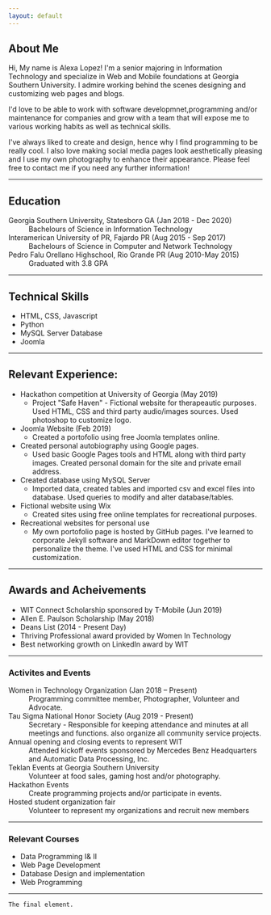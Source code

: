 ```yaml
---
layout: default
---
```



## About Me

Hi, My name is Alexa Lopez! I'm a senior majoring in Information Technology and specialize in Web and Mobile foundations at Georgia Southern University. I admire working behind the scenes designing and customizing web pages and blogs. 

I'd love to be able to work with software developmnet,programming and/or maintenance for companies and grow with a team that will expose me to various working habits as well as technical skills. 

I've always liked to create and design, hence why I find programming to be really cool. I also love making social media pages look aesthetically pleasing and I use my own photography to enhance their appearance.  Please feel free to contact me if you need any further information!

* * *

## Education

<dl>
<dt>Georgia Southern University, Statesboro GA (Jan 2018 - Dec 2020)</dt>
<dd>Bachelours of Science in  Information Technology</dd>
<dt>Interamerican University of PR, Fajardo PR (Aug 2015 - Sep 2017)</dt>
<dd>Bachelours of Science in Computer and Network Technology</dd>
<dt>Pedro Falu Orellano Highschool, Rio Grande PR (Aug 2010-May 2015)</dt>
<dd>Graduated with 3.8 GPA</dd>
</dl>
   
* * *

## Technical Skills

*  HTML, CSS, Javascript
*  Python
*  MySQL Server Database
*  Joomla


* * *

## Relevant Experience:

- Hackathon competition at University of Georgia (May 2019)
  - Project "Safe Haven" - Fictional website for therapeautic purposes. Used HTML, CSS and third party audio/images sources. Used photoshop to customize logo.
- Joomla Website (Feb 2019)
   - Created a portofolio using free Joomla templates online.
- Created personal autobiography using Google pages.
   - Used basic Google Pages tools and HTML along with third party images. Created personal domain for the site and private email address.
- Created database using MySQL Server
   - Imported data, created tables and imported csv and excel files into database. Used queries to modify and alter database/tables.
- Fictional website using Wix
    - Created sites using free online templates for recreational purposes. 
- Recreational websites for personal use
   - My own portofolio page is hosted by GitHub pages. I've learned to corporate Jekyll software and MarkDown editor together to personalize the theme. I've used HTML and CSS for minimal customization.

* * *

## Awards and Acheivements 

*  WIT Connect Scholarship sponsored by T-Mobile (Jun 2019)
*  Allen E. Paulson Scholarship (May 2018)
*  Deans List (2014 - Present Day)
*  Thriving Professional award provided by Women In Technology
*  Best networking growth on LinkedIn award by WIT


* * *


### Activites and Events
<dl>
   <dt> Women in Technology Organization (Jan 2018 – Present)</dt>
   <dd> Programming committee member, Photographer, Volunteer and Advocate.</dd>
   <dt> Tau Sigma National Honor Society (Aug 2019 - Present)</dt>
   <dd> Secretary - Responsible for keeping attendance and minutes at all meetings
      and functions. also organize all community service projects.</dd>
   <dt> Annual opening and closing events to represent WIT</dt> 
   <dd> Attended kickoff events sponsored by Mercedes Benz Headquarters and Automatic Data Processing, Inc.</dd>
   <dt> Teklan Events at Georgia Southern University</dt>
   <dd> Volunteer at food sales, gaming host and/or photography.</dd>
   <dt> Hackathon Events</dt>
   <dd> Create programming projects and/or participate in events.</dd>
   <dt> Hosted student organization fair </dt>
   <dd> Volunteer to represent my organizations and recruit new members </dd>
   <dt> 
</dl>

* * *

### Relevant Courses 
 - Data Programming I& II
 - Web Page Development
 - Database Design and implementation
 - Web Programming
 
* * *
   

```
The final element.
```
